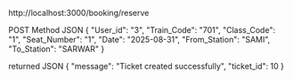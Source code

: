 http://localhost:3000/booking/reserve

POST Method
JSON
  {
    "User_id": "3",
    "Train_Code": "701",
    "Class_Code": "1",
    "Seat_Number": "1",
    "Date": "2025-08-31",
    "From_Station": "SAMI",
    "To_Station": "SARWAR"
  }

returned JSON
{
    "message": "Ticket created successfully",
    "ticket_id": 10
}

